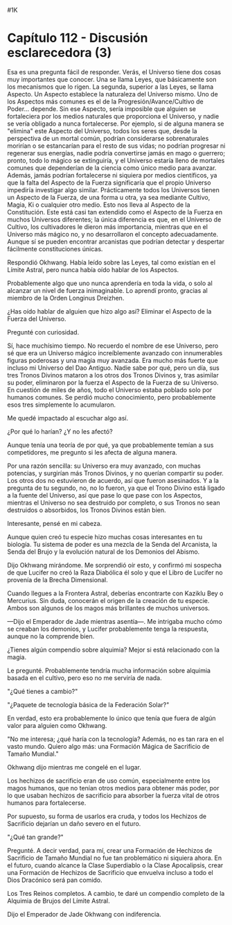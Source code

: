 
#1K 

# Capítulo 112 - Discusión esclarecedora (3)


Esa es una pregunta fácil de responder. Verás, el Universo tiene dos cosas muy importantes que conocer. Una se llama Leyes, que básicamente son los mecanismos que lo rigen. La segunda, superior a las Leyes, se llama Aspecto. Un Aspecto establece la naturaleza del Universo mismo. Uno de los Aspectos más comunes es el de la Progresión/Avance/Cultivo de Poder... depende. Sin ese Aspecto, sería imposible que alguien se fortaleciera por los medios naturales que proporciona el Universo, y nadie se vería obligado a nunca fortalecerse. Por ejemplo, si de alguna manera se "elimina" este Aspecto del Universo, todos los seres que, desde la perspectiva de un mortal común, podrían considerarse sobrenaturales morirían o se estancarían para el resto de sus vidas; no podrían progresar ni regenerar sus energías, nadie podría convertirse jamás en mago o guerrero; pronto, todo lo mágico se extinguiría, y el Universo estaría lleno de mortales comunes que dependerían de la ciencia como único medio para avanzar. Además, jamás podrían fortalecerse ni siquiera por medios científicos, ya que la falta del Aspecto de la Fuerza significaría que el propio Universo impediría investigar algo similar. Prácticamente todos los Universos tienen un Aspecto de la Fuerza, de una forma u otra, ya sea mediante Cultivo, Magia, Ki o cualquier otro medio. Esto nos lleva al Aspecto de la Constitución. Este está casi tan extendido como el Aspecto de la Fuerza en muchos Universos diferentes; la única diferencia es que, en el Universo de Cultivo, los cultivadores le dieron más importancia, mientras que en el Universo más mágico no, y no desarrollaron el concepto adecuadamente. Aunque sí se pueden encontrar arcanistas que podrían detectar y despertar fácilmente constituciones únicas.

Respondió Okhwang. Había leído sobre las Leyes, tal como existían en el Límite Astral, pero nunca había oído hablar de los Aspectos.

Probablemente algo que uno nunca aprendería en toda la vida, o solo al alcanzar un nivel de fuerza inimaginable. Lo aprendí pronto, gracias al miembro de la Orden Longinus Dreizhen.

¿Has oído hablar de alguien que hizo algo así? Eliminar el Aspecto de la Fuerza del Universo.

Pregunté con curiosidad.

Sí, hace muchísimo tiempo. No recuerdo el nombre de ese Universo, pero sé que era un Universo mágico increíblemente avanzado con innumerables figuras poderosas y una magia muy avanzada. Era mucho más fuerte que incluso mi Universo del Dao Antiguo. Nadie sabe por qué, pero un día, sus tres Tronos Divinos mataron a los otros dos Tronos Divinos y, tras asimilar su poder, eliminaron por la fuerza el Aspecto de la Fuerza de su Universo. En cuestión de miles de años, todo el Universo estaba poblado solo por humanos comunes. Se perdió mucho conocimiento, pero probablemente esos tres simplemente lo acumularon.

Me quedé impactado al escuchar algo así.

¿Por qué lo harían? ¿Y no les afectó?

Aunque tenía una teoría de por qué, ya que probablemente temían a sus competidores, me pregunto si les afecta de alguna manera.

Por una razón sencilla: su Universo era muy avanzado, con muchas potencias, y surgirían más Tronos Divinos, y no querían compartir su poder. Los otros dos no estuvieron de acuerdo, así que fueron asesinados. Y a la pregunta de tu segundo, no, no lo fueron, ya que el Trono Divino está ligado a la fuente del Universo, así que pase lo que pase con los Aspectos, mientras el Universo no sea destruido por completo, o sus Tronos no sean destruidos o absorbidos, los Tronos Divinos están bien.

Interesante, pensé en mi cabeza.

Aunque quien creó tu especie hizo muchas cosas interesantes en tu biología. Tu sistema de poder es una mezcla de la Senda del Arcanista, la Senda del Brujo y la evolución natural de los Demonios del Abismo.

Dijo Okhwang mirándome. Me sorprendió oír esto, y confirmó mi sospecha de que Lucifer no creó la Raza Diabólica él solo y que el Libro de Lucifer no provenía de la Brecha Dimensional.

Cuando llegues a la Frontera Astral, deberías encontrarte con Kaziklu Bey o Mercurius. Sin duda, conocerán el origen de la creación de tu especie. Ambos son algunos de los magos más brillantes de muchos universos.

—Dijo el Emperador de Jade mientras asentía—. Me intrigaba mucho cómo se creaban los demonios, y Lucifer probablemente tenga la respuesta, aunque no la comprende bien.

¿Tienes algún compendio sobre alquimia? Mejor si está relacionado con la magia.

Le pregunté. Probablemente tendría mucha información sobre alquimia basada en el cultivo, pero eso no me serviría de nada.

"¿Qué tienes a cambio?"

"¿Paquete de tecnología básica de la Federación Solar?"

En verdad, esto era probablemente lo único que tenía que fuera de algún valor para alguien como Okhwang.

"No me interesa; ¿qué haría con la tecnología? Además, no es tan rara en el vasto mundo. Quiero algo más: una Formación Mágica de Sacrificio de Tamaño Mundial."

Okhwang dijo mientras me congelé en el lugar.

Los hechizos de sacrificio eran de uso común, especialmente entre los magos humanos, que no tenían otros medios para obtener más poder, por lo que usaban hechizos de sacrificio para absorber la fuerza vital de otros humanos para fortalecerse.

Por supuesto, su forma de usarlos era cruda, y todos los Hechizos de Sacrificio dejarían un daño severo en el futuro.

"¿Qué tan grande?"

Pregunté. A decir verdad, para mí, crear una Formación de Hechizos de Sacrificio de Tamaño Mundial no fue tan problemático ni siquiera ahora. En el futuro, cuando alcance la Clase Superdiablo o la Clase Apocalipsis, crear una Formación de Hechizos de Sacrificio que envuelva incluso a todo el Dios Dracónico será pan comido.

Los Tres Reinos completos. A cambio, te daré un compendio completo de la Alquimia de Brujos del Límite Astral.

Dijo el Emperador de Jade Okhwang con indiferencia.